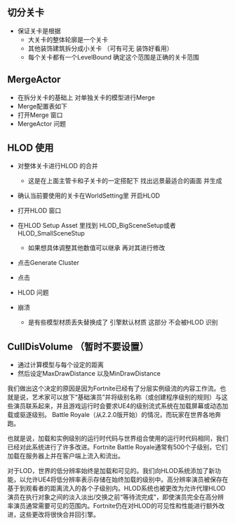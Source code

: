 ## 切分关卡
- 保证关卡是根据
  - 大关卡的整体轮廓是一个关卡
  - 其他装饰建筑拆分成小关卡 （可有可无 装饰好看用）
  - 每个关卡都有一个LevelBound  确定这个范围是正确的关卡范围

## MergeActor
- 在拆分关卡的基础上 对单独关卡的模型进行Merge
- Merge配置表如下
- 打开Merge 窗口
-  MergeActor 问题


## HLOD 使用
- 对整体关卡进行HLOD 的合并
  - 这是在上面主管卡和子关卡的一定搭配下  找出远景最适合的画面 并生成

- 确认当前要使用的关卡在WorldSetting里 开启HLOD
- 打开HLOD 窗口
- 在HLOD Setup Asset  里找到 HLOD_BigSceneSetup或者HLOD_SmallSceneStup
  - 如果想具体调整其他数值可以继承 再对其进行修改
- 点击Generate Cluster
- 点击

-  HLOD 问题
- 崩溃
  - 是有些模型材质丢失替换成了 引擎默认材质 这部分 不会被HLOD 识别



## CullDisVolume （暂时不要设置）
-  通过计算模型与每个设定的距离
  - 然后设定MaxDrawDistance 以及MinDrawDistance



我们做出这个决定的原因是因为Fortnite已经有了分层实例级流的内容工作流。也就是说，艺术家可以放下“基础演员”并将级别名称（或创建程序级别的规则）与这些演员联系起来，并且游戏运行时会要求UE4的级别流式系统在加载屏幕或动态加载或驱逐级别。 Battle Royale（从2.2.0版开始）的情况，而玩家在世界各地奔跑。


也就是说，加载和实例级别的运行时代码与世界组合使用的运行时代码相同，我们已经对此系统进行了许多改进。Fortnite Battle Royale通常有500个子级别，它们加载在服务器上并在客户端上流入和流出。


对于LOD，世界的低分辨率始终是加载和可见的。我们向HLOD系统添加了新功能，以允许UE4将低分辨率表示存储在始终加载的级别中。高分辨率演员被保存在基于到观看者的距离流入的各个子级别内。HLOD系统也被更改为允许代理HLOD演员在执行对象之间的淡入淡出/交换之前“等待流完成”，即使演员完全在高分辨率演员通常需要可见的范围内。Fortnite仍在对HLOD的可见性和性能进行额外改进，这些更改将很快合并回引擎。
